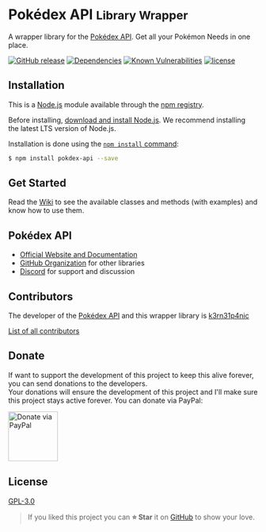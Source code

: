 # Pokédex API <small>Library Wrapper</small>
A wrapper library for the [Pokédex API](https://pokedevs.bastionbot.org).
Get all your Pokémon Needs in one place.

[![GitHub release](https://img.shields.io/github/release/PokeDevs/node-pokedex-api.svg?style=flat)](https://github.com/PokeDevs/node-pokedex-api/releases)
[![Dependencies](https://david-dm.org/PokeDevs/node-pokedex-api.svg)](https://david-dm.org/PokeDevs/node-pokedex-api)
[![Known Vulnerabilities](https://snyk.io/test/github/PokeDevs/node-pokedex-api/badge.svg)](https://snyk.io/test/github/PokeDevs/node-pokedex-api)
[![license](https://img.shields.io/github/license/PokeDevs/node-pokedex-api.svg)](LICENSE)

## Installation
This is a [Node.js](https://nodejs.org/en) module available through the
[npm registry](https://www.npmjs.com/).

Before installing, [download and install Node.js](https://nodejs.org/en/download/).
We recommend installing the latest LTS version of Node.js.

Installation is done using the [`npm install` command](https://docs.npmjs.com/getting-started/installing-npm-packages-locally):

```bash
$ npm install pokdex-api --save
```

## Get Started
Read the [Wiki](https://github.com/PokeDevs/node-pokedex-api/wiki) to see the available classes and methods (with examples) and know
how to use them.

## Pokédex API
* [Official Website and Documentation](https://pokedevs.bastionbot.org)
* [GitHub Organization](https://github.com/PokeDevs) for other libraries
* [Discord](https://discord.gg/7P4H3TY) for support and discussion

## Contributors
The developer of the [Pokédex API](https://pokedevs.bastionbot.org) and this
wrapper library is [k3rn31p4nic](https://sankarsankampa.com)

[List of all contributors](https://github.com/PokeDevs/node-pokedex-api/graphs/contributors)

## Donate
If want to support the development of this project to keep this alive forever,
you can send donations to the developers.  
Your donations will ensure the development of this project and I'll make sure
this project stays active forever. You can donate via PayPal:

<a href="https://paypal.me/snkrsnkampa" title="Donate via PayPal">
<img src="https://s1.postimg.org/wbhh3ef5b/paypal.jpg" alt="Donate via PayPal" height="100" />
</a>

## License

[GPL-3.0](https://github.com/PokeDevs/node-pokedex-api/blob/master/LICENSE)

> If you liked this project you can **⭐ Star** it on
[GitHub](https://github.com/PokeDevs/node-pokdex-api) to show your love.  
